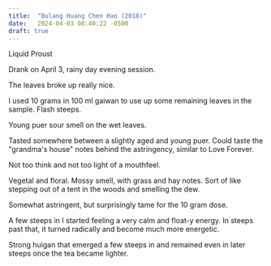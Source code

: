 ```yaml
---
title:  "Bulang Huang Chen Hao (2018)"
date:   2024-04-03 08:40:22 -0500
draft: true
---
```


Liquid Proust

Drank on April 3, rainy day evening session.

The leaves broke up really nice.

I used 10 grams in 100 ml gaiwan to use up some remaining leaves in the sample. Flash steeps.

Young puer sour smell on the wet leaves.

Tasted somewhere between a slightly aged and young puer. Could taste the "grandma's house" notes behind the astringency, similar to Love Forever.

Not too think and not too light of a mouthfeel.

Vegetal and floral. Mossy smell, with grass and hay notes. Sort of like stepping out of a tent in the woods and smelling the dew.

Somewhat astringent, but surprisingly tame for the 10 gram dose. 

A few steeps in I started feeling a very calm and float-y energy. In steeps past that, it turned radically and become much more energetic. 

Strong huigan that emerged a few steeps in and remained even in later steeps once the tea became lighter.